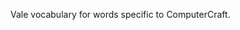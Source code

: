<!--
SPDX-FileCopyrightText: 2024 awesome-computercraft contributors

SPDX-License-Identifier: CC-BY-SA-4.0
-->

Vale vocabulary for words specific to ComputerCraft.
